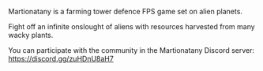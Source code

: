 Martionatany is a farming tower defence FPS game set on alien planets.

Fight off an infinite onslought of aliens with resources harvested from many wacky plants.

You can participate with the community in the Martionatany Discord server: https://discord.gg/zuHDnU8aH7
